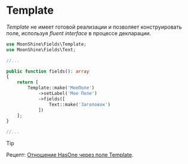 # Template

*Template* не имеет готовой реализации и позволяет конструировать поле, используя *fluent interface* в процессе декларации.

```php
use MoonShine\Fields\Template;
use MoonShine\Fields\Text;

//...

public function fields(): array
{
    return [
        Template::make('МоеПоле')
            ->setLabel('Мое Поле')
            ->fields([
                Text::make('Заголовок')
            ])
    ];
}

//...
```

> [!TIP]
> Рецепт: [Отношение HasOne через поле Template](/docs/{{version}}/recipes#hasone-through-template).
